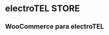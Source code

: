 <!-- ![alt text](https://mir-s3-cdn-cf.behance.net/project_modules/max_1200/21331516195443.562a6a544e03f.jpg "DRAG") -->

# electroTEL STORE
## WooCommerce para electroTEL

<!-- Para saber más sobre este proyecto visita mi [portafolio de Behance](https://www.behance.net/gallery/16195443/DRAG  "DRAG") -->

